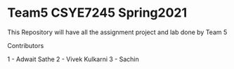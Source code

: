 # Team5 CSYE7245 Spring2021

This Repository will have all the assignment project and lab done by Team 5

Contributors

1 - Adwait Sathe
2 - Vivek Kulkarni
3 - Sachin
